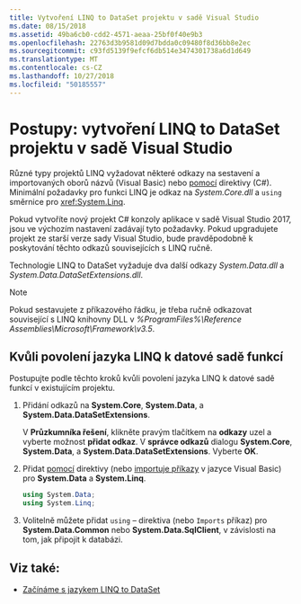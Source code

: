 ```yaml
---
title: Vytvoření LINQ to DataSet projektu v sadě Visual Studio
ms.date: 08/15/2018
ms.assetid: 49ba6cb0-cdd2-4571-aeaa-25bf0f40e9b3
ms.openlocfilehash: 22763d3b9581d09d7bdda0c09480f8d36bb8e2ec
ms.sourcegitcommit: c93fd5139f9efcf6db514e3474301738a6d1d649
ms.translationtype: MT
ms.contentlocale: cs-CZ
ms.lasthandoff: 10/27/2018
ms.locfileid: "50185557"
---
```

# <a name="how-to-create-a-linq-to-dataset-project-in-visual-studio"></a>Postupy: vytvoření LINQ to DataSet projektu v sadě Visual Studio

Různé typy projektů LINQ vyžadovat některé odkazy na sestavení a importovaných oborů názvů (Visual Basic) nebo [pomocí](../../../csharp/language-reference/keywords/using-directive.md) direktivy (C#). Minimální požadavky pro funkci LINQ je odkaz na *System.Core.dll* a `using` směrnice pro <xref:System.Linq>.

Pokud vytvoříte nový projekt C# konzoly aplikace v sadě Visual Studio 2017, jsou ve výchozím nastavení zadávají tyto požadavky. Pokud upgradujete projekt ze starší verze sady Visual Studio, bude pravděpodobně k poskytování těchto odkazů souvisejících s LINQ ručně.

Technologie LINQ to DataSet vyžaduje dva další odkazy *System.Data.dll* a *System.Data.DataSetExtensions.dll*.

> [!NOTE]
> Pokud sestavujete z příkazového řádku, je třeba ručně odkazovat související s LINQ knihovny DLL v *%ProgramFiles%\Reference Assemblies\Microsoft\Framework\v3.5*.

## <a name="to-enable-linq-to-dataset-functionality"></a>Kvůli povolení jazyka LINQ k datové sadě funkcí

Postupujte podle těchto kroků kvůli povolení jazyka LINQ k datové sadě funkcí v existujícím projektu.

1. Přidání odkazů na **System.Core**, **System.Data**, a **System.Data.DataSetExtensions**.

   V **Průzkumníka řešení**, klikněte pravým tlačítkem na **odkazy** uzel a vyberte možnost **přidat odkaz**. V **správce odkazů** dialogu **System.Core**, **System.Data**, a **System.Data.DataSetExtensions**. Vyberte **OK**.

1. Přidat [pomocí](../../../csharp/language-reference/keywords/using-directive.md) direktivy (nebo [importuje příkazy](../../../visual-basic/language-reference/statements/imports-statement-net-namespace-and-type.md) v jazyce Visual Basic) pro **System.Data** a **System.Linq**.

   ```csharp
   using System.Data;
   using System.Linq;
   ```

1. Volitelně můžete přidat `using` – direktiva (nebo `Imports` příkaz) pro **System.Data.Common** nebo **System.Data.SqlClient**, v závislosti na tom, jak připojit k databázi.

## <a name="see-also"></a>Viz také:

- [Začínáme s jazykem LINQ to DataSet](../../../../docs/framework/data/adonet/getting-started-linq-to-dataset.md)
